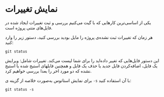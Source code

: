 نمایش تغییرات
====
یکی از اساسی‌ترین کارهایی که با گیت می‌کنیم بررسی و ثبت تغییرات ایجاد شده در فایل‌های متنی پروژه است.

هر زمان که تغییرات ثبت نشده‌ی پروژه را مایل بودید بررسی کنید، دستور زیر را وارد کنید:

```
git status
```

این دستور فایل‌هایی که تغییر داده‌اید را برای شما لیست می‌کند. تغییرات شامل: ویرایش یک فایل، اضافه‌کردن فایل جدید یا حذف یک فایل و همچنین فایلهای استیج شده یا استیج نشده که دو مورد اخر را بعدا بررسی خواهیم کرد.

برای نمایش استاتوس به‌صورت خلاصه از گزینه ی `-s` با آن استفاده کنید:
```
git status -s
```
